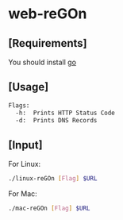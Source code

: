 # web-reGOn


## [Requirements]
You should install [go](https://go.dev/doc/install)
## [Usage]
```bash
Flags:
  -h:  Prints HTTP Status Code
  -d:  Prints DNS Records
```
## [Input]
For Linux:
```bash
./linux-reGOn [Flag] $URL
```
For Mac:
```bash
./mac-reGOn [Flag] $URL
```
